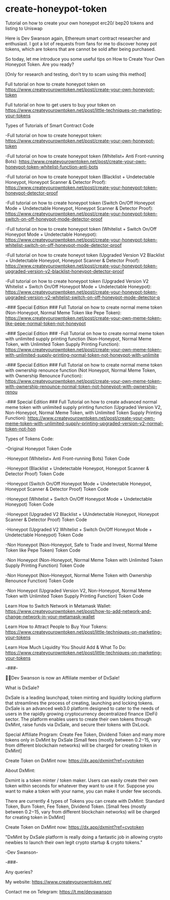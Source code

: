 # create-honeypot-token
Tutorial on how to create your own honeypot erc20/ bep20 tokens and listing to Uniswap

Here is Dev Swanson again, Ethereum smart contract researcher and enthusiast. I got a lot of requests from fans for me to discover honey pot tokens, which are tokens that are cannot be sold after being purchased.

So today, let me introduce you some useful tips on How to Create Your Own Honeypot Token. Are you ready?

[Only for research and testing, don’t try to scam using this method]

Full tutorial on how to create honeypot token on https://www.createyourowntoken.net/post/create-your-own-honeypot-token

Full tutorial on how to get users to buy your token on https://www.createyourowntoken.net/post/little-techniques-on-marketing-your-tokens

Types of Tutorials of Smart Contract Code

-Full tutorial on how to create honeypot token: https://www.createyourowntoken.net/post/create-your-own-honeypot-token

-Full tutorial on how to create honeypot token (Whitelist+ Anti Front-running Bots): https://www.createyourowntoken.net/post/create-your-own-honeypot-token-whitelist-function-anti-bots

-Full tutorial on how to create honeypot token (Blacklist + Undetectable Honeypot, Honeypot Scanner & Detector Proof): https://www.createyourowntoken.net/post/create-your-honeypot-token-honeypot-detector-proof

-Full tutorial on how to create honeypot token (Switch On/Off Honeypot Mode + Undetectable Honeypot, Honeypot Scanner & Detector Proof): https://www.createyourowntoken.net/post/create-your-honeypot-token-switch-on-off-honeypot-mode-detector-proof

-Full tutorial on how to create honeypot token (Whitelist + Switch On/Off Honeypot Mode + Undetectable Honeypot): https://www.createyourowntoken.net/post/create-your-honeypot-token-whitelist-switch-on-off-honeypot-mode-detector-proof

-Full tutorial on how to create honeyot token (Upgraded Version V2 Blacklist + Undetectable Honeypot, Honeypot Scanner & Detector Proof): https://www.createyourowntoken.net/post/create-your-honeypot-token-upgraded-version-v2-blacklist-honeypot-detector-proof

-Full tutorial on how to create honeypot token (Upgraded Version V2 Whitelist + Switch On/Off Honeypot Mode + Undetectable Honeypot): https://www.createyourowntoken.net/post/create-your-honeypot-token-upgraded-version-v2-whitelist-switch-on-off-honeypot-mode-detector-p

-### Special Edition ### Full Tutorial on how to create normal meme token (Non-Honeypot, Normal Meme Token like Pepe Token): https://www.createyourowntoken.net/post/create-your-own-meme-token-like-pepe-normal-token-not-honeypot

-### Special Edition ### -Full Tutorial on how to create normal meme token with unlimited supply printing function (Non-Honeypot, Normal Meme Token, with Unlimited Token Supply Printing Function): https://www.createyourowntoken.net/post/create-your-own-meme-token-with-unlimited-supply-printing-normal-token-not-honeypot-with-unlimite

-### Special Edition ### Full Tutorial on how to create normal meme token with ownership renounce function (Not Honeypot, Normal Meme Token, with Ownership Renounce Function): https://www.createyourowntoken.net/post/create-your-own-meme-token-with-ownership-renounce-normal-token-not-honeypot-with-ownership-renou

-### Special Edition ### Full Tutorial on how to create advanced normal meme token with unlimited supply printing function (Upgraded Version V2, Non-Honeypot, Normal Meme Token, with Unlimited Token Supply Printing Function): https://www.createyourowntoken.net/post/create-your-own-meme-token-with-unlimited-supply-printing-upgraded-version-v2-normal-token-not-hon


Types of Tokens Code:

-Original Honeypot Token Code

-Honeypot (Whitelist+ Anti Front-running Bots) Token Code

-Honeypot (Blacklist + Undetectable Honeypot, Honeypot Scanner & Detector Proof) Token Code

-Honeypot (Switch On/Off Honeypot Mode + Undetectable Honeypot, Honeypot Scanner & Detector Proof) Token Code

-Honeypot (Whitelist + Switch On/Off Honeypot Mode + Undetectable Honeypot) Token Code

-Honeypot (Upgraded V2 Blacklist + UUndetectable Honeypot, Honeypot Scanner & Detector Proof) Token Code

-Honeypot (Upgraded V2 Whitelist + Switch On/Off Honeypot Mode + Undetectable Honeypot) Token Code

-Non Honeypot (Non-Honeypot, Safe to Trade and Invest, Normal Meme Token like Pepe Token) Token Code

-Non Honeypot (Non-Honeypot, Normal Meme Token with Unlimited Token Supply Printing Function) Token Code

-Non Honeypot (Non-Honeypot, Normal Meme Token with Ownership Renounce Function) Token Code

-Non Honeypot (Upgraded Version V2, Non-Honeypot, Normal Meme Token with Unlimited Token Supply Printing Function) Token Code


Learn How to Switch Network in Metamask Wallet: https://www.createyourowntoken.net/post/how-to-add-network-and-change-network-in-your-metamask-wallet

Learn How to Attract People to Buy Your Tokens: https://www.createyourowntoken.net/post/little-techniques-on-marketing-your-tokens

Learn How Much Liquidity You Should Add & What To Do: https://www.createyourowntoken.net/post/little-techniques-on-marketing-your-tokens


-###-

🎉🎉Dev Swanson is now an Affiliate member of DxSale!

What is DxSale?

DxSale is a leading launchpad, token minting and liquidity locking platform that streamlines the process of creating, launching and locking tokens. DxSale is an advanced web3.0 platform designed to cater to the needs of users in the rapidly growing cryptocurrency decentralized finance (DeFi) sector. The platform enables users to create their own tokens through DxMint, raise funds via DxSale, and secure their tokens with DxLock.

Special Affiliate Program: Create Fee Token, Dividend Token and many more tokens only in DxMint by DxSale [Small fees (mostly between $0.2-$15, vary from different blockchain networks) will be charged for creating token in DxMint]

Create Token on DxMint now: https://dx.app/dxmint?ref=cyotoken


About DxMint:

Dxmint is a token minter / token maker. Users can easily create their own token within seconds for whatever they want to use it for. Suppose you want to make a token with your name, you can make it under few seconds.

There are currently 4 types of Tokens you can create with DxMint: Standard Token, Burn Token, Fee Token, Dividend Token. [Small fees (mostly between $0.2-$15, vary from different blockchain networks) will be charged for creating token in DxMint]


Create Token on DxMint now: https://dx.app/dxmint?ref=cyotoken


"DxMint by DxSale platform is really doing a fantastic job in allowing crypto newbies to launch their own legit crypto startup & crypto tokens."

-Dev Swanson-

-###-


Any queries?

My website: https://www.createyourowntoken.net/

Contact me on Telegram: https://t.me/devswanson
